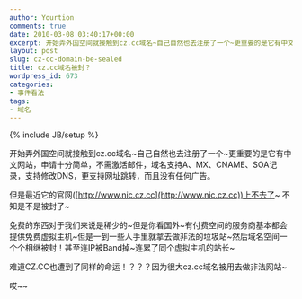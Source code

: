 ```yaml
---
author: Yourtion
comments: true
date: 2010-03-08 03:40:17+00:00
excerpt: 开始弄外国空间就接触到cz.cc域名~自己自然也去注册了一个~更重要的是它有中文网站，申请十分简单，不需激活邮件，域名支持A、MX、CNAME、SOA记录，支持修改DNS，更支持网址跳转，而且没有任何广告。
layout: post
slug: cz-cc-domain-be-sealed
title: cz.cc域名被封？
wordpress_id: 673
categories:
- 事件看法
tags:
- 域名
---
```

{% include JB/setup %}

开始弄外国空间就接触到cz.cc域名~自己自然也去注册了一个~更重要的是它有中文网站，申请十分简单，不需激活邮件，域名支持A、MX、CNAME、SOA记录，支持修改DNS，更支持网址跳转，而且没有任何广告。

但是最近它的官网([http://www.nic.cz.cc](http://www.nic.cz.cc))上不去了~ 不知是不是被封了~

免费的东西对于我们来说是稀少的~但是你看国外~有付费空间的服务商基本都会提供免费虚拟主机~但是一到一些人手里就拿去做非法的垃圾站~然后域名空间一个个相继被封！甚至连IP被Band掉~连累了同个虚拟主机的站长~

难道CZ.CC也遭到了同样的命运！？？？因为很大cz.cc域名被用去做非法网站~

哎~~
